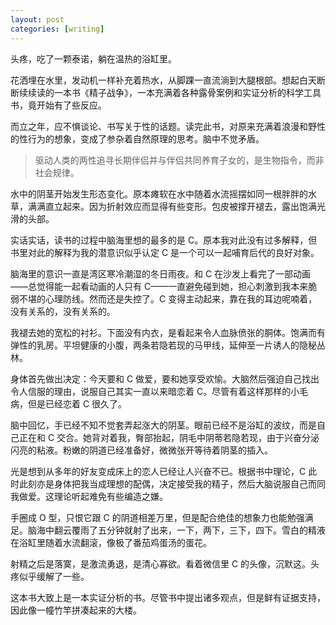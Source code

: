 ```yaml
---
layout: post
categories: [writing]
---
```


<section class="hidden" data-show="cc" markdown="1">
头疼，吃了一颗泰诺，躺在温热的浴缸里。

花洒埋在水里，发动机一样补充着热水，从脚踝一直流淌到大腿根部。想起白天断断续续读的一本书《精子战争》，一本充满着各种露骨案例和实证分析的科学工具书，竟开始有了些反应。

而立之年，应不惧谈论、书写关于性的话题。读完此书，对原来充满着浪漫和野性的性行为的想象，变成了参杂着自然原理的思考。脑中不觉矛盾。

> 驱动人类的两性追寻长期伴侣并与伴侣共同养育子女的，是生物指令，而非社会规律。

水中的阴茎开始发生形态变化。原本瘫软在水中随着水流摇摆如同一根胖胖的水草，满满直立起来。因为折射效应而显得有些变形。包皮被撑开褪去，露出饱满光滑的头部。

实话实话，读书的过程中脑海里想的最多的是 C。原本我对此没有过多解释，但书里对此的解释为我的潜意识似乎认定 C 是一个可以一起哺育后代的良好对象。

脑海里的意识一直是湾区寒冷潮湿的冬日雨夜。和 C 在沙发上看完了一部动画——总觉得能一起看动画的人只有 C——一直避免碰到她，担心刺激到我本来脆弱不堪的心理防线。然而还是失控了。C 变得主动起来，靠在我的耳边呢喃着，没有关系的，没有关系的。

我褪去她的宽松的衬衫。下面没有内衣，是看起来令人血脉偾张的胴体。饱满而有弹性的乳房。平坦健康的小腹，两条若隐若现的马甲线，延伸至一片诱人的隐秘丛林。

身体首先做出决定：今天要和 C 做爱，要和她享受欢愉。大脑然后强迫自己找出令人信服的理由，说服自己其实一直以来暗恋着 C。尽管有着这样那样的小毛病，但是已经恋着 C 很久了。

脑中回忆，手已经不知不觉套弄起涨大的阴茎。眼前已经不是浴缸的波纹，而是自己正在和 C 交合。她背对着我，臀部抬起，阴毛中阴蒂若隐若现，由于兴奋分泌闪亮的粘液。粉嫩的阴道已经准备好，微微张开等待着阴茎的插入。

光是想到从多年的好友变成床上的恋人已经让人兴奋不已。根据书中理论，C 此时此刻亦是身体把我当成理想的配偶，决定接受我的精子，然后大脑说服自己而同我做爱。这理论听起难免有些编造之嫌。

手圈成 O 型，只恨它跟 C 的阴道相差万里，但是配合绝佳的想象力也能勉强满足。脑海中翻云覆雨了五分钟就射了出来，一下，两下，三下，四下。雪白的精液在浴缸里随着水流翻滚，像极了番茄鸡蛋汤的蛋花。

射精之后是落寞，是激流勇退，是清心寡欲。看着微信里 C 的头像，沉默这。头疼似乎缓解了一些。

</section>

这本书大致上是一本实证分析的书。尽管书中提出诸多观点，但是鲜有证据支持，因此像一幢竹竿拼凑起来的大楼。
